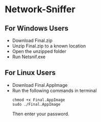 # Network-Sniffer
## For Windows Users
- Download Final.zip
- Unzip Final.zip to a known location
- Open the unzipped folder
- Run Netsnif.exe
## For Linux Users
- Download Final.AppImage
- Run the following commands in terminal
  ```
  chmod +x Final.AppImage
  sudo ./Final.AppImage
  ```
  Then enter your password.
